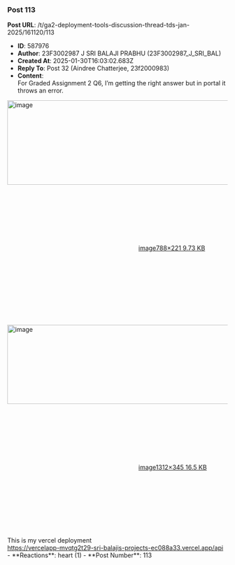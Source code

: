 ### Post 113
**Post URL**: /t/ga2-deployment-tools-discussion-thread-tds-jan-2025/161120/113
- **ID**: 587976
- **Author**: 23F3002987 J SRI BALAJI PRABHU (23F3002987_J_SRI_BAL)
- **Created At**: 2025-01-30T16:03:02.683Z
- **Reply To**: Post 32 (Aindree Chatterjee, 23f2000983)
- **Content**:  
  For Graded Assignment 2 Q6, I’m getting the right answer but in portal it throws an error.<br>
<div class="lightbox-wrapper"><a class="lightbox" href="https://europe1.discourse-cdn.com/flex013/uploads/iitm/original/3X/e/6/e65df2f28f8a70072161458c73089a529c8b735e.png" data-download-href="/uploads/short-url/wRV6o4y6tBfgJvvGJ0a96wE7kAe.png?dl=1" title="image" rel="noopener nofollow ugc"><img src="https://europe1.discourse-cdn.com/flex013/uploads/iitm/original/3X/e/6/e65df2f28f8a70072161458c73089a529c8b735e.png" alt="image" data-base62-sha1="wRV6o4y6tBfgJvvGJ0a96wE7kAe" width="690" height="193" data-dominant-color="F1F1F3"><div class="meta"><svg class="fa d-icon d-icon-far-image svg-icon" aria-hidden="true"><use href="#far-image"></use></svg><span class="filename">image</span><span class="informations">788×221 9.73 KB</span><svg class="fa d-icon d-icon-discourse-expand svg-icon" aria-hidden="true"><use href="#discourse-expand"></use></svg></div></a></div><br>
<div class="lightbox-wrapper"><a class="lightbox" href="https://europe1.discourse-cdn.com/flex013/uploads/iitm/original/3X/3/a/3a047f8d2221c858abbd6d03693b00b040bcd9bd.png" data-download-href="/uploads/short-url/8hfkvlJTOviOyW6kFMD5TSqG6EB.png?dl=1" title="image" rel="noopener nofollow ugc"><img src="https://europe1.discourse-cdn.com/flex013/uploads/iitm/original/3X/3/a/3a047f8d2221c858abbd6d03693b00b040bcd9bd.png" alt="image" data-base62-sha1="8hfkvlJTOviOyW6kFMD5TSqG6EB" width="690" height="181" data-dominant-color="D5D4D5"><div class="meta"><svg class="fa d-icon d-icon-far-image svg-icon" aria-hidden="true"><use href="#far-image"></use></svg><span class="filename">image</span><span class="informations">1312×345 16.5 KB</span><svg class="fa d-icon d-icon-discourse-expand svg-icon" aria-hidden="true"><use href="#discourse-expand"></use></svg></div></a></div>
This is my vercel deployment<br>
<a href="https://vercelapp-mvqtg2t29-sri-balajis-projects-ec088a33.vercel.app/api" class="onebox" target="_blank" rel="noopener nofollow ugc">https://vercelapp-mvqtg2t29-sri-balajis-projects-ec088a33.vercel.app/api</a>
- **Reactions**: heart (1)
- **Post Number**: 113

